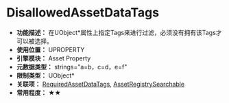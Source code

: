 ﻿# DisallowedAssetDataTags

- **功能描述：** 在UObject*属性上指定Tags来进行过滤，必须没有拥有该Tags才可以被选择。
- **使用位置：** UPROPERTY
- **引擎模块：** Asset Property
- **元数据类型：** strings="a=b，c=d，e=f"
- **限制类型：** UObject*
- **关联项：** [RequiredAssetDataTags](RequiredAssetDataTags/RequiredAssetDataTags.md), [AssetRegistrySearchable](../../Specifier/UPROPERTY/Asset/AssetRegistrySearchable/AssetRegistrySearchable.md)
- **常用程度：** ★★